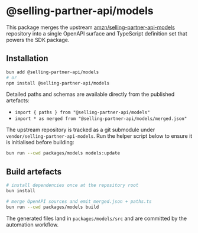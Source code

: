 # @selling-partner-api/models

This package merges the upstream [amzn/selling-partner-api-models](https://github.com/amzn/selling-partner-api-models) repository into a single OpenAPI surface and TypeScript definition set that powers the SDK package.

## Installation

```bash
bun add @selling-partner-api/models
# or
npm install @selling-partner-api/models
```

Detailed paths and schemas are available directly from the published artefacts:

- `import { paths } from "@selling-partner-api/models"`
- `import * as merged from "@selling-partner-api/models/merged.json"`

The upstream repository is tracked as a git submodule under `vendor/selling-partner-api-models`. Run the helper script below to ensure it is initialised before building:

```bash
bun run --cwd packages/models models:update
```

## Build artefacts

```bash
# install dependencies once at the repository root
bun install

# merge OpenAPI sources and emit merged.json + paths.ts
bun run --cwd packages/models build
```

The generated files land in `packages/models/src` and are committed by the automation workflow.
